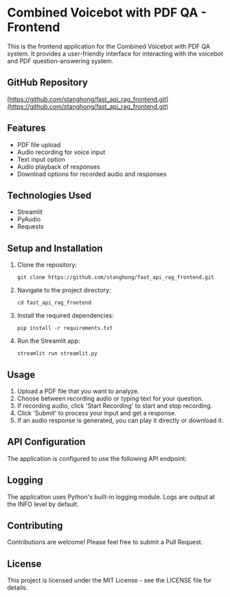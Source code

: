 # Combined Voicebot with PDF QA - Frontend

This is the frontend application for the Combined Voicebot with PDF QA system. It provides a user-friendly interface for interacting with the voicebot and PDF question-answering system.

## GitHub Repository

[https://github.com/stanghong/fast_api_rag_frontend.git](https://github.com/stanghong/fast_api_rag_frontend.git)

## Features

- PDF file upload
- Audio recording for voice input
- Text input option
- Audio playback of responses
- Download options for recorded audio and responses

## Technologies Used

- Streamlit
- PyAudio
- Requests

## Setup and Installation

1. Clone the repository:
   ```
   git clone https://github.com/stanghong/fast_api_rag_frontend.git
   ```

2. Navigate to the project directory:
   ```
   cd fast_api_rag_frontend
   ```

3. Install the required dependencies:
   ```
   pip install -r requirements.txt
   ```

4. Run the Streamlit app:
   ```
   streamlit run streamlit.py
   ```

## Usage

1. Upload a PDF file that you want to analyze.
2. Choose between recording audio or typing text for your question.
3. If recording audio, click 'Start Recording' to start and stop recording.
4. Click 'Submit' to process your input and get a response.
5. If an audio response is generated, you can play it directly or download it.

## API Configuration

The application is configured to use the following API endpoint:

## Logging

The application uses Python's built-in logging module. Logs are output at the INFO level by default.

## Contributing

Contributions are welcome! Please feel free to submit a Pull Request.

## License

This project is licensed under the MIT License - see the LICENSE file for details.
